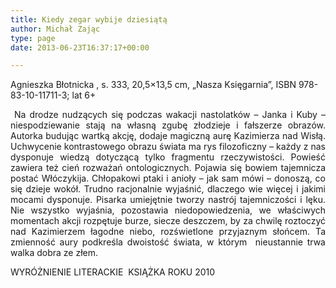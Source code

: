 ```yaml
---
title: Kiedy zegar wybije dziesiątą
author: Michał Zając
type: page
date: 2013-06-23T16:37:17+00:00

---
```

Agnieszka Błotnicka , s. 333, 20,5&#215;13,5 cm, „Nasza Księgarnia”, ISBN 978-83-10-11711-3; lat 6+

<p style="text-align: justify;">
   Na drodze nudzących się podczas wakacji nastolatków – Janka i Kuby – niespodziewanie stają na własną zgubę złodzieje i fałszerze obrazów. Autorka budując wartką akcję, dodaje magiczną aurę Kazimierza nad Wisłą. Uchwycenie kontrastowego obrazu świata ma rys filozoficzny &#8211; każdy z nas dysponuje wiedzą dotyczącą tylko fragmentu rzeczywistości. Powieść zawiera też cień rozważań ontologicznych. Pojawia się bowiem tajemnicza postać Włóczykija. Chłopakowi ptaki i anioły &#8211; jak sam mówi &#8211; donoszą, co się dzieje wokół. Trudno racjonalnie wyjaśnić, dlaczego wie więcej i jakimi mocami dysponuje. Pisarka umiejętnie tworzy nastrój tajemniczości i lęku. Nie wszystko wyjaśnia, pozostawia niedopowiedzenia, we właściwych momentach akcji rozpętuje burze, siecze deszczem, by za chwilę roztoczyć nad Kazimierzem łagodne niebo, rozświetlone przyjaznym słońcem. Ta zmienność aury podkreśla dwoistość świata, w którym  nieustannie trwa walka dobra ze złem.
</p>

WYRÓŻNIENIE LITERACKIE  KSIĄŻKA ROKU 2010